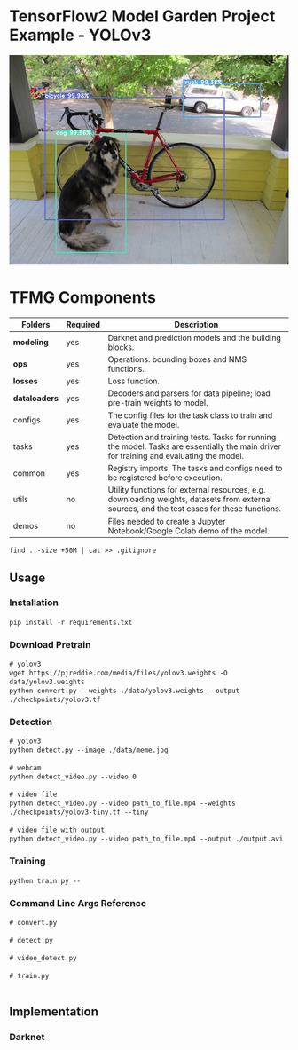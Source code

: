 # TensorFlow2 Model Garden Project Example - YOLOv3 

<p align="center">
    <img src="outputs/dog_output.jpg">
</p>

# TFMG Components


| Folders      | Required | Description                                                                                                                     |
|-------------|----------|---------------------------------------------------------------------------------------------------------------------------------|
| **modeling** | yes      | Darknet and prediction models and the building blocks.                                                                          |
| **ops**     | yes      | Operations: bounding boxes and NMS functions.                                                                                    |
| **losses**      | yes      | Loss function.                                                                                                                |
| **dataloaders** | yes      | Decoders and parsers for data pipeline; load pre-train weights to model.                                                       |
| configs     | yes      | The  config  files for the task class to train and evaluate the model.                                                             |
| tasks       | yes      | Detection and training tests. Tasks for running the model. Tasks are essentially the main driver for training and evaluating the model.      |
| common      | yes      | Registry imports. The tasks and configs need to be registered before execution.                                                          |
| utils       | no       | Utility functions for external resources,  e.g. downloading weights, datasets from external sources, and the test cases for these functions. |
| demos       | no       | Files needed to create a Jupyter Notebook/Google Colab demo of the model. |



```
find . -size +50M | cat >> .gitignore
```

## Usage
### Installation

```
pip install -r requirements.txt
```

### Download Pretrain 

```
# yolov3
wget https://pjreddie.com/media/files/yolov3.weights -O data/yolov3.weights
python convert.py --weights ./data/yolov3.weights --output ./checkpoints/yolov3.tf
```

### Detection

```
# yolov3
python detect.py --image ./data/meme.jpg

# webcam
python detect_video.py --video 0

# video file
python detect_video.py --video path_to_file.mp4 --weights ./checkpoints/yolov3-tiny.tf --tiny

# video file with output
python detect_video.py --video path_to_file.mp4 --output ./output.avi
```

### Training

```
python train.py --
```

### Command Line Args Reference

```
# convert.py

# detect.py

# video_detect.py

# train.py


```

## Implementation 


### Darknet

